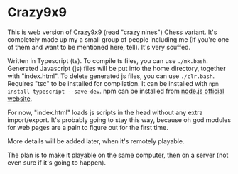 # Crazy9x9

This is web version of Crazy9x9 (read "crazy nines") Chess variant. It's completely made up my a small group of people including me (If you're one of them and want to be mentioned here, tell). It's very scuffed.

Written in Typescript (ts). To compile ts files, you can use `./mk.bash`. 
Generated Javascript (js) files will be put into the home directory, together with "index.html". 
To delete generated js files, you can use `./clr.bash`. 
Requires "tsc" to be installed for compilation. It can be installed with `npm install typescript --save-dev`. 
npm can be installed from [node.js official website](https://nodejs.org/en/download).

For now, "index.html" loads js scripts in the head without any extra import/export. It's probably going to stay this way, because oh god modules for web pages are a pain to figure out for the first time.

More details will be added later, when it's remotely playable.

The plan is to make it playable on the same computer, then on a server (not even sure if it's going to happen).
